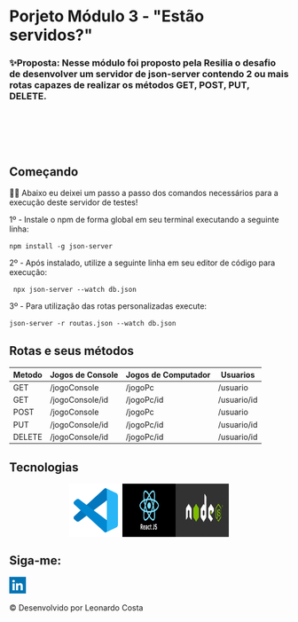 # Porjeto Módulo 3 - "Estão servidos?"


### ✨Proposta: Nesse módulo foi proposto pela Resilia o desafio de desenvolver um servidor de json-server contendo 2 ou mais rotas capazes de realizar os métodos GET, POST, PUT, DELETE.

<br></br>
<br></br>

## Começando

🚶🏿 Abaixo eu deixei um passo a passo dos comandos necessários para a execução deste servidor de testes!


 1º - Instale o npm de forma global em seu terminal executando a seguinte linha:
    
    npm install -g json-server
     
 2º - Após instalado, utilize a seguinte linha em seu editor de código para execução:
   
     npx json-server --watch db.json

 3º - Para utilização das rotas personalizadas execute:
    
    json-server -r routas.json --watch db.json
     


## Rotas e seus métodos


| Metodo |Jogos de Console  | Jogos de Computador  | Usuarios |
| ------ | ---------        | -----------|  ------|
| GET    |  /jogoConsole    | /jogoPc    | /usuario |
| GET    |  /jogoConsole/id | /jogoPc/id | /usuario/id |
| POST   |  /jogoConsole    | /jogoPc    | /usuario |
| PUT    |  /jogoConsole/id | /jogoPc/id | /usuario/id |
| DELETE |  /jogoConsole/id | /jogoPc/id | /usuario/id |


## Tecnologias

<div style='display: flex; justify-content: center;'>
    <img src="assets\img\vscode.png" style="width:96px">
    <img src="assets\img\react.png" style="width:96px">
    <img src="assets\img\node.jpg" style="width:96px">
</div>

## Siga-me:


<a href="https://www.linkedin.com/in/leonardosantosdev/"><img src="assets\img\linkedin.png" style="width:30px"></a>



©️ Desenvolvido por Leonardo Costa
